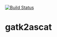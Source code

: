 [![Build Status](https://travis-ci.org/micknudsen/gatk2ascat.svg?branch=master)](https://travis-ci.org/micknudsen/gatk2ascat)

# gatk2ascat